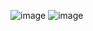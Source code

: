 ![image](https://user-images.githubusercontent.com/63183752/127537322-bca13919-5c2e-46c8-83dd-ce787e57d26a.png)
![image](https://user-images.githubusercontent.com/63183752/127537478-f9df567f-b06a-4d2e-9def-278f61e6438a.png)
